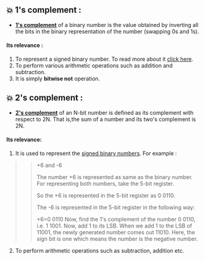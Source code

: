 ## :boom: 1's complement :
* [**1's complement**](https://en.wikipedia.org/wiki/Ones%27_complement) of a binary number is the value obtained by inverting all the bits in the binary representation of the number (swapping 0s and 1s).
#### Its relevance : 
1. To represent a signed binary number. To read more about it [click here](https://www.javatpoint.com/1s-complement-in-digital-electronics).
2. To perform various arithmetic operations such as addition and subtraction.
3. It is simply **bitwise not** operation.                                                                   
 
## :boom: 2's complement :
* [**2's complement**](https://en.wikipedia.org/wiki/Two%27s_complement) of an N-bit number is defined as its complement
  with respect to 2N. That is,the sum of a number and its two's complement is 2N.  
#### Its relevance:  
1. It is used to represent the [signed binary numbers](https://www.electronicshub.org/signed-binary-numbers/). 
   For example :
>> +6 and -6
>>
>> The number +6 is represented as same as the binary number. For representing both numbers, take the 5-bit register.
>>
>> So the +6 is represented in the 5-bit register as 0 0110.
>>
>> The -6 is represented in the 5-bit register in the following way:
>>
>> +6=0 0110
>> Now, find the 1's complement of the number 0 0110, i.e. 1 1001.
>> Now, add 1 to its LSB. When we add 1 to the LSB of 11001, the newly generated number comes out 11010. Here, the sign bit is one which means the number is the negative number.
2. To perform arithmetic operations such as subtraction, addition etc.

